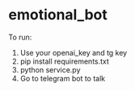 # emotional_bot

To run:
1. Use your openai_key and tg key
2. pip install requirements.txt
3. python service.py
4. Go to telegram bot to talk

